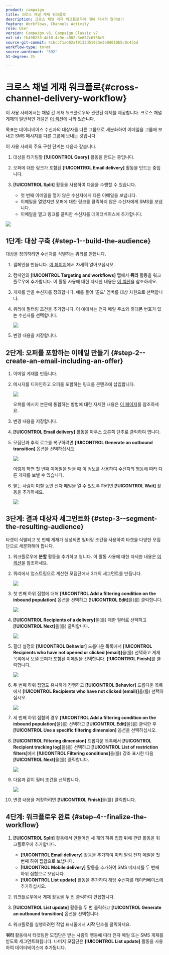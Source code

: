 ```yaml
---
product: campaign
title: 크로스 채널 게재 워크플로
description: 크로스 채널 게재 워크플로우에 대해 자세히 알아보기
feature: Workflows, Channels Activity
role: User
version: Campaign v8, Campaign Classic v7
exl-id: fb498233-4df8-4c9e-a082-3e657c6756c9
source-git-commit: 4cbccf1ad02af9133d51933e3e0d010b5c8c43bd
workflow-type: tm+mt
source-wordcount: '592'
ht-degree: 3%

---
```


# 크로스 채널 게재 워크플로{#cross-channel-delivery-workflow}

이 사용 사례에서는 채널 간 게재 워크플로우와 관련된 예제를 제공합니다. 크로스 채널 게재의 일반적인 개념은 [이 섹션](cross-channel-deliveries.md)에 나와 있습니다.

목표는 데이터베이스 수신자의 대상자를 다른 그룹으로 세분화하여 이메일을 그룹에 보내고 SMS 메시지를 다른 그룹에 보내는 것입니다.

이 사용 사례의 주요 구현 단계는 다음과 같습니다.

1. 대상을 타기팅할 **[!UICONTROL Query]** 활동을 만드는 중입니다.
1. 오퍼에 대한 링크가 포함된 **[!UICONTROL Email delivery]** 활동을 만드는 중입니다.
1. **[!UICONTROL Split]** 활동을 사용하여 다음을 수행할 수 있습니다.

   * 첫 번째 이메일을 열지 않은 수신자에게 다른 이메일을 보냅니다.
   * 이메일을 열었지만 오퍼에 대한 링크를 클릭하지 않은 수신자에게 SMS를 보냅니다.
   * 이메일을 열고 링크를 클릭한 수신자를 데이터베이스에 추가합니다.

![](assets/wkf_cross-channel_7.png)

## 1단계: 대상 구축 {#step-1--build-the-audience}

대상을 정의하려면 수신자를 식별하는 쿼리를 만듭니다.

1. 캠페인을 만듭니다. [이 페이지](../campaigns/marketing-campaign-create.md)에서 자세히 알아보십시오.
1. 캠페인의 **[!UICONTROL Targeting and workflows]** 탭에서 **쿼리** 활동을 워크플로우에 추가합니다. 이 활동 사용에 대한 자세한 내용은 [이 섹션](query.md)을 참조하세요.
1. 게재를 받을 수신자를 정의합니다. 예를 들어 &#39;골드&#39; 멤버를 대상 차원으로 선택합니다.
1. 쿼리에 필터링 조건을 추가합니다. 이 예에서는 전자 메일 주소와 휴대폰 번호가 있는 수신자를 선택합니다.

   ![](assets/wkf_cross-channel_3.png)

1. 변경 내용을 저장합니다.

## 2단계: 오퍼를 포함하는 이메일 만들기 {#step-2--create-an-email-including-an-offer}

1. 이메일 게재를 만듭니다.
1. 메시지를 디자인하고 오퍼를 포함하는 링크를 콘텐츠에 삽입합니다.

   ![](assets/wkf_cross-channel_1.png)

   오퍼를 메시지 본문에 통합하는 방법에 대한 자세한 내용은 [이 페이지](../../v8/send/email.md)를 참조하세요.

1. 변경 내용을 저장합니다.
1. **[!UICONTROL Email delivery]** 활동을 마우스 오른쪽 단추로 클릭하여 엽니다.
1. 모집단과 추적 로그를 복구하려면 **[!UICONTROL Generate an outbound transition]** 옵션을 선택하십시오.

   ![](assets/wkf_cross-channel_2.png)

   이렇게 하면 첫 번째 이메일을 받을 때 이 정보를 사용하여 수신자의 행동에 따라 다른 게재를 보낼 수 있습니다.

1. 받는 사람이 며칠 동안 전자 메일을 열 수 있도록 하려면 **[!UICONTROL Wait]** 활동을 추가하세요.

   ![](assets/wkf_cross-channel_4.png)

## 3단계: 결과 대상자 세그먼트화 {#step-3--segment-the-resulting-audience}

타겟이 식별되고 첫 번째 게재가 생성되면 필터링 조건을 사용하여 타겟을 다양한 모집단으로 세분화해야 합니다.

1. 워크플로우에 **분할** 활동을 추가하고 엽니다. 이 활동 사용에 대한 자세한 내용은 [이 섹션](split.md)을 참조하세요.
1. 쿼리에서 업스트림으로 계산한 모집단에서 3개의 세그먼트를 만듭니다.

   ![](assets/wkf_cross-channel_6.png)

1. 첫 번째 하위 집합에 대해 **[!UICONTROL Add a filtering condition on the inbound population]** 옵션을 선택하고 **[!UICONTROL Edit]**&#x200B;을(를) 클릭합니다.

   ![](assets/wkf_cross-channel_8.png)

1. **[!UICONTROL Recipients of a delivery]**&#x200B;을(를) 제한 필터로 선택하고 **[!UICONTROL Next]**&#x200B;을(를) 클릭합니다.

   ![](assets/wkf_cross-channel_9.png)

1. 필터 설정의 **[!UICONTROL Behavior]** 드롭다운 목록에서 **[!UICONTROL Recipients who have not opened or clicked (email)]**&#x200B;을(를) 선택하고 게재 목록에서 보낼 오퍼가 포함된 이메일을 선택합니다. **[!UICONTROL Finish]**&#x200B;를 클릭합니다.

   ![](assets/wkf_cross-channel_10.png)

1. 두 번째 하위 집합도 유사하게 진행하고 **[!UICONTROL Behavior]** 드롭다운 목록에서 **[!UICONTROL Recipients who have not clicked (email)]**&#x200B;을(를) 선택하십시오.

   ![](assets/wkf_cross-channel_11.png)

1. 세 번째 하위 집합의 경우 **[!UICONTROL Add a filtering condition on the inbound population]**&#x200B;을(를) 선택하고 **[!UICONTROL Edit]**&#x200B;을(를) 클릭한 후 **[!UICONTROL Use a specific filtering dimension]** 옵션을 선택하십시오.
1. **[!UICONTROL Filtering dimension]** 드롭다운 목록에서 **[!UICONTROL Recipient tracking log]**&#x200B;을(를) 선택하고 **[!UICONTROL List of restriction filters]**&#x200B;에서 **[!UICONTROL Filtering conditions]**&#x200B;을(를) 강조 표시한 다음 **[!UICONTROL Next]**&#x200B;을(를) 클릭합니다.

   ![](assets/wkf_cross-channel_12.png)

1. 다음과 같이 필터 조건을 선택합니다.

   ![](assets/wkf_cross-channel_13.png)

1. 변경 내용을 저장하려면 **[!UICONTROL Finish]**&#x200B;을(를) 클릭합니다.

## 4단계: 워크플로우 완료 {#step-4--finalize-the-workflow}

1. **[!UICONTROL Split]** 활동에서 만들어진 세 개의 하위 집합 뒤에 관련 활동을 워크플로우에 추가합니다.

   * **[!UICONTROL Email delivery]** 활동을 추가하여 미리 알림 전자 메일을 첫 번째 하위 집합으로 보냅니다.
   * **[!UICONTROL Mobile delivery]** 활동을 추가하여 SMS 메시지를 두 번째 하위 집합으로 보냅니다.
   * **[!UICONTROL List update]** 활동을 추가하여 해당 수신자를 데이터베이스에 추가하십시오.

1. 워크플로우에서 게재 활동을 두 번 클릭하여 편집합니다.
1. **[!UICONTROL List update]** 활동을 두 번 클릭하고 **[!UICONTROL Generate an outbound transition]** 옵션을 선택합니다.
1. 워크플로를 실행하려면 작업 표시줄에서 **시작** 단추를 클릭하세요.

**쿼리** 활동에서 타겟팅한 모집단은 받는 사람의 행동에 따라 전자 메일 또는 SMS 게재를 받도록 세그먼트화됩니다. 나머지 모집단은 **[!UICONTROL List update]** 활동을 사용하여 데이터베이스에 추가됩니다.
